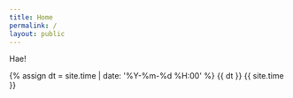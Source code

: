 ```yaml
---
title: Home
permalink: /
layout: public
---
```


Hae!

{% assign dt = site.time | date: '%Y-%m-%d %H:00' %}
{{ dt }}
{{ site.time }}
